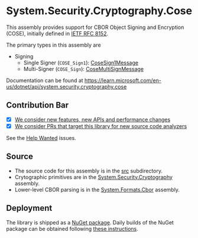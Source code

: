# System.Security.Cryptography.Cose

This assembly provides support for CBOR Object Signing and Encryption (COSE), initially defined in [IETF RFC 8152](https://www.ietf.org/rfc/rfc8152.html).

The primary types in this assembly are

* Signing
  * Single Signer (`COSE_Sign1`): [CoseSign1Message](https://learn.microsoft.com/en-us/dotnet/api/system.security.cryptography.cose.cosesign1message)
  * Multi-Signer (`COSE_Sign`): [CoseMultiSignMessage](https://learn.microsoft.com/en-us/dotnet/api/system.security.cryptography.cose.cosemultisignmessage)

Documentation can be found at https://learn.microsoft.com/en-us/dotnet/api/system.security.cryptography.cose

## Contribution Bar

- [x] [We consider new features, new APIs and performance changes](../README.md#primary-bar)
- [x] [We consider PRs that target this library for new source code analyzers](../README.md#secondary-bars)

See the [Help Wanted](https://github.com/dotnet/runtime/issues?q=is:issue+is:open+label:area-System.Security+label:%22help+wanted%22) issues.

## Source

* The source code for this assembly is in the [src](src/) subdirectory.
* Crytographic primitives are in the [System.Security.Cryptography](../System.Security.Cryptography/) assembly.
* Lower-level CBOR parsing is in the [System.Formats.Cbor](../System.Formats.Cbor/) assembly.

## Deployment

The library is shipped as a [NuGet package](https://www.nuget.org/packages/System.Security.Cryptography.Cose). Daily builds of the NuGet package can be obtained following [these instructions](../../../docs/project/dogfooding.md#obtaining-daily-builds-of-nuget-packages).
